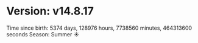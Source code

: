 # Version: v14.8.17
Time since birth: 5374 days, 128976 hours, 7738560 minutes, 464313600 seconds
Season: Summer ☀️
